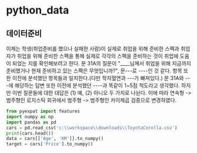 # python_data

## 데이터준비
이제는 학생(취업준비를 했으나 실패한 사람)이 실제로 취업을 위해 준비한 스펙과 취업자가 취업을 위해 준비한 스펙을 통해 실제로 각각의 스펙을 준비하는 것이 취업에 도움이 되었는 지를 확인해보려고 한다.
문 31A의 질문이 "____님께서 취업을 위해 지금까지 준비했거나 현재 준비하고 있는 스펙은 무엇입니까?", 문---로 ----인 것 같다. 항목 또한 이전에 분석했던 항목들과 일치한다.(다만 학지혈연과 ---가 빠져있다.)
문 31A와 ---에 해당하는 답변 또한 이전에 분석했던 ----과 똑같이 1~5점 척도라고 생각했다. 하지만 이번 질문들에 대한 대답은 (1) 예, (2) 아니오 두 가지로 나뉜다. 이에 따라 연속형 -> 범주형인 로지스틱 회귀에서 범주형 -> 범주형인 카이제곱 검증으로 변경하였다.
```python
from pyexpat import features
import numpy as np
import pandas as pd
cars = pd.read_csv('c:\\workspace\\downloads\\ToyotaCorolla.csv')
print(cars.head())
data = cars[['Age', 'KM']].to_numpy()
target = cars['Price'].to_numpy()
```
